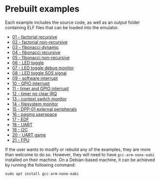 # Prebuilt examples

Each example includes the source code, as well as an output folder containing ELF files that can be loaded into the emulator.

- [01 - factorial recursive](01-factorial_recursive/README.md)
- [02 - factorial non-recursive](02-factorial_non_recursive/README.md)
- [03 - fibonacci dynamic](03-fibonacci_dynamic/README.md)
- [04 - fibonacci recursive](04-fibonacci_recursive/README.md)
- [05 - fibonacci non-recursive](05-fibonacci_non_recursive/README.md)
- [06 - LED toggle](06-LED_toggle/README.md)
- [07 - LED toggle debug monitor](07-LED_toggle_debug_monitor/README.md)
- [08 - LED toggle SOS signal](08-LED_toggle_sos_signal/README.md)
- [09 - software interrupt](09-software_interrupt/README.md)
- [10 - GPIO interrupt](10-GPIO_interrupt/README.md)
- [11 - timer and GPIO interrupt](11-timer_and_GPIO_interrupt/README.md)
- [12 - timer no clear IRQ](12-timer_no_clear_IRQ/README.md)
- [13 - context switch monitor](13-context_switch_monitor/README.md)
- [14 - filesystem monitor](14-filesystem_monitor/README.md)
- [15 - DPP-01 external peripherals](15-DPP_01_external_peripherals/README.md)
- [16 - paging userspace](16-paging_userspace/README.md)
- [17 - EDF](17-EDF/README.md)
- [18 - UART](18-UART/README.md)
- [19 - I2C](19-I2C/README.md)
- [20 - UART game](20-UART_game/README.md)
- [21 - FPU](21-FPU/README.md)

If the user wants to modify or rebuild any of the examples, they are more than welcome to do so. However, they will need to have `gcc-arm-none-eabi` installed on their machine. On a Debian-based machine, it can be achieved by running the following command:

```
sudo apt install gcc-arm-none-eabi
```